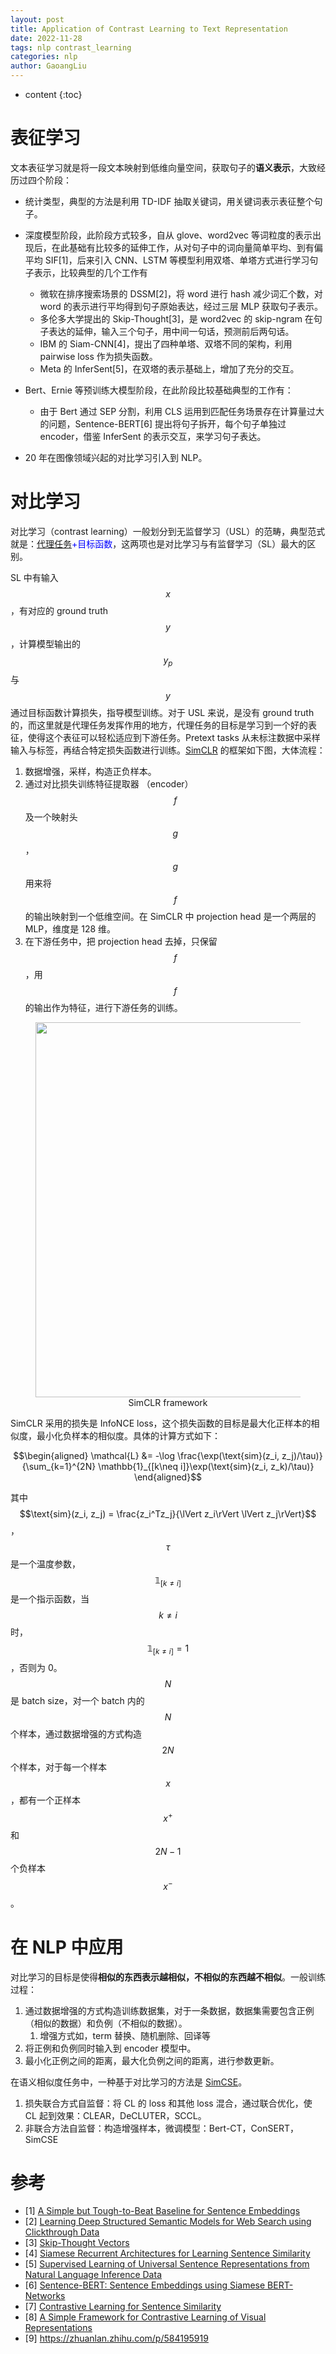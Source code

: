 ```yaml
---
layout: post
title: Application of Contrast Learning to Text Representation
date: 2022-11-28
tags: nlp contrast_learning
categories: nlp
author: GaoangLiu
---
```

* content
{:toc}
 

# 表征学习
文本表征学习就是将一段文本映射到低维向量空间，获取句子的**语义表示**，大致经历过四个阶段：




- 统计类型，典型的方法是利用 TD-IDF 抽取关键词，用关键词表示表征整个句子。
- 深度模型阶段，此阶段方式较多，自从 glove、word2vec 等词粒度的表示出现后，在此基础有比较多的延伸工作，从对句子中的词向量简单平均、到有偏平均 SIF[1]，后来引入 CNN、LSTM 等模型利用双塔、单塔方式进行学习句子表示，比较典型的几个工作有
    - 微软在排序搜索场景的 DSSM[2]，将 word 进行 hash 减少词汇个数，对 word 的表示进行平均得到句子原始表达，经过三层 MLP 获取句子表示。
    - 多伦多大学提出的 Skip-Thought[3]，是 word2vec 的 skip-ngram 在句子表达的延伸，输入三个句子，用中间一句话，预测前后两句话。
    - IBM 的 Siam-CNN[4]，提出了四种单塔、双塔不同的架构，利用 pairwise loss 作为损失函数。
    - Meta 的 InferSent[5]，在双塔的表示基础上，增加了充分的交互。

- Bert、Ernie 等预训练大模型阶段，在此阶段比较基础典型的工作有：
    - 由于 Bert 通过 SEP 分割，利用 CLS 运用到匹配任务场景存在计算量过大的问题，Sentence-BERT[6] 提出将句子拆开，每个句子单独过 encoder，借鉴 InferSent 的表示交互，来学习句子表达。
- 20 年在图像领域兴起的对比学习引入到 NLP。

# 对比学习
对比学习（contrast learning）一般划分到无监督学习（USL）的范畴，典型范式就是：<span style="color:blue">[代理任务](https://stats.stackexchange.com/questions/404602/pretext-task-in-computer-vision)+目标函数</span>，这两项也是对比学习与有监督学习（SL）最大的区别。

SL 中有输入 $$x$$，有对应的 ground truth $$y$$，计算模型输出的 $$y_p$$ 与 $$y$$ 通过目标函数计算损失，指导模型训练。对于 USL 来说，是没有 ground truth 的，而这里就是代理任务发挥作用的地方，代理任务的目标是学习到一个好的表征，使得这个表征可以轻松适应到下游任务。Pretext tasks 从未标注数据中采样输入与标签，再结合特定损失函数进行训练。[SimCLR](https://arxiv.org/pdf/2002.05709.pdf) 的框架如下图，大体流程：
1. 数据增强，采样，构造正负样本。
2. 通过对比损失训练特征提取器 （encoder） $$f$$ 及一个映射头 $$g$$，$$g$$ 用来将 $$f$$ 的输出映射到一个低维空间。在 SimCLR 中 projection head 是一个两层的 MLP，维度是 128 维。
3. 在下游任务中，把 projection head 去掉，只保留 $$f$$，用 $$f$$ 的输出作为特征，进行下游任务的训练。

<figure style="text-align: center;">
    <img src="https://image.ddot.cc/202311/simclr_20231120_2017.png" width="600" />
    <figcaption>SimCLR framework</figcaption>
</figure>

SimCLR 采用的损失是 InfoNCE loss，这个损失函数的目标是最大化正样本的相似度，最小化负样本的相似度。具体的计算方式如下：

$$\begin{aligned}
\mathcal{L} &= -\log \frac{\exp(\text{sim}(z_i, z_j)/\tau)}{\sum_{k=1}^{2N} \mathbb{1}_{[k\neq i]}\exp(\text{sim}(z_i, z_k)/\tau)} 
\end{aligned}$$

其中 $$\text{sim}(z_i, z_j) = \frac{z_i^Tz_j}{\lVert z_i\rVert \lVert z_j\rVert}$$，$$\tau$$ 是一个温度参数，$$\mathbb{1}_{[k\neq i]}$$ 是一个指示函数，当 $$k\neq i$$ 时，$$\mathbb{1}_{[k\neq i]}=1$$，否则为 0。$$N$$ 是 batch size，对一个 batch 内的 $$N$$ 个样本，通过数据增强的方式构造 $$2N$$ 个样本，对于每一个样本 $$x$$，都有一个正样本 $$x^+$$ 和 $$2N-1$$ 个负样本 $$x^-$$。




# 在 NLP 中应用
对比学习的目标是使得**相似的东西表示越相似，不相似的东西越不相似**。一般训练过程：

1. 通过数据增强的方式构造训练数据集，对于一条数据，数据集需要包含正例（相似的数据）和负例（不相似的数据）。
   1. 增强方式如，term 替换、随机删除、回译等 
2. 将正例和负例同时输入到 encoder 模型中。
3. 最小化正例之间的距离，最大化负例之间的距离，进行参数更新。

在语义相似度任务中，一种基于对比学习的方法是 [SimCSE]({{site.baseurl}}/2022/10/18/Semanticv-Similarity/)。

1. 损失联合方式自监督：将 CL 的 loss 和其他 loss 混合，通过联合优化，使 CL 起到效果：CLEAR，DeCLUTER，SCCL。
2. 非联合方法自监督：构造增强样本，微调模型：Bert-CT，ConSERT，SimCSE



# 参考
- [1] [A Simple but Tough-to-Beat Baseline for Sentence Embeddings](https://openreview.net/pdf?id=SyK00v5xx)
- [2] [Learning Deep Structured Semantic Models for Web Search using Clickthrough Data](https://www.microsoft.com/en-us/research/wp-content/uploads/2016/02/cikm2013_DSSM_fullversion.pdf)
- [3] [Skip-Thought Vectors](https://arxiv.org/pdf/1506.06726.pdf)
- [4] [Siamese Recurrent Architectures for Learning Sentence Similarity](https://www.mitpressjournals.org/doi/pdf/10.1162/tacl_a_00051)
- [5] [Supervised Learning of Universal Sentence Representations from Natural Language Inference Data](https://arxiv.org/pdf/1705.02364.pdf)
- [6] [Sentence-BERT: Sentence Embeddings using Siamese BERT-Networks](https://arxiv.org/pdf/1908.10084.pdf)
- [7] [Contrastive Learning for Sentence Similarity](https://arxiv.org/pdf/2004.11362.pdf)
- [8] [A Simple Framework for Contrastive Learning of Visual Representations](https://arxiv.org/pdf/2002.05709.pdf)
- [9] https://zhuanlan.zhihu.com/p/584195919
  
